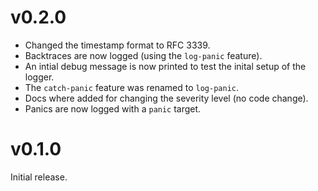 # v0.2.0

* Changed the timestamp format to RFC 3339.
* Backtraces are now logged (using the `log-panic` feature).
* An intial debug message is now printed to test the inital setup of the logger.
* The `catch-panic` feature was renamed to `log-panic`.
* Docs where added for changing the severity level (no code change).
* Panics are now logged with a `panic` target.

# v0.1.0

Initial release.
